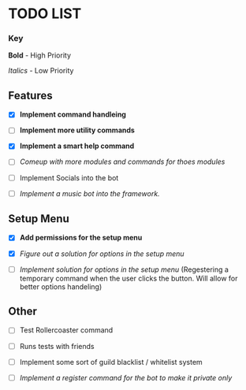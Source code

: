 # TODO LIST

### Key

**Bold** - High Priority

_Italics_ - Low Priority

## Features

- [x] **Implement command handleing**

- [ ] **Implement more utility commands**

- [x] **Implement a smart help command**

- [ ] _Comeup with more modules and commands for thoes modules_

- [ ] Implement Socials into the bot

- [ ] _Implement a music bot into the framework._

## Setup Menu

- [x] **Add permissions for the setup menu**

- [x] _Figure out a solution for options in the setup menu_

- [ ] _Implement solution for options in the setup menu_ (Regestering a temporary command when the user clicks the button. Will allow for better options handeling)

## Other

- [ ] Test Rollercoaster command

- [ ] Runs tests with friends

- [ ] Implement some sort of guild blacklist / whitelist system

- [ ] _Implement a register command for the bot to make it private only_
